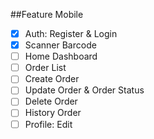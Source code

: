 ##Feature Mobile
- [x] Auth: Register & Login
- [x] Scanner Barcode
- [ ] Home Dashboard
- [ ] Order List
- [ ] Create Order
- [ ] Update Order & Order Status
- [ ] Delete Order
- [ ] History Order
- [ ] Profile: Edit
